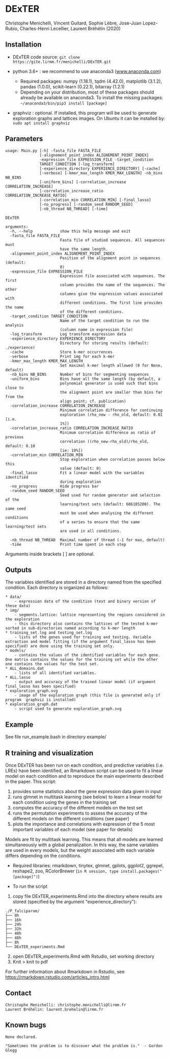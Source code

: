 # DExTER

Christophe Menichelli, Vincent Guitard, Sophie Lèbre, Jose-Juan Lopez-Rubio, Charles-Henri Lecellier, Laurent Bréhélin (2020)


## Installation

 * DExTER code source: ```git clone https://gite.lirmm.fr/menichelli/DExTER.git```

 * python 3.6+ : we recommend to use anaconda3 (www.anaconda.com)
   * Required packages: numpy (1.18.1), tqdm (4.42.0), matplotlib (3.1.2), pandas (1.0.0), scikit-learn (0.22.1), bitarray (1.2.1)
   * Depending on your distribution, most of these packages should already be available on anaconda3. To install the missing packages: ```~/anaconda3/bin/pip3 install [package]```

 * graphviz : optional. If installed, this program will be used to generate exploration graphs and lattices images. On Ubuntu it can be installed by: ```sudo apt install graphviz```


## Parameters

```
usage: Main.py [-h] -fasta_file FASTA_FILE
               [-alignement_point_index ALIGNEMENT_POINT_INDEX]
               -expression_file EXPRESSION_FILE -target_condition
               TARGET_CONDITION [-log_transform]
               [-experience_directory EXPERIENCE_DIRECTORY] [-cache]
               [-verbose] [-kmer_max_length KMER_MAX_LENGTH] -nb_bins NB_BINS
               [-uniform_bins] [-correlation_increase CORRELATION_INCREASE]
               [-correlation_increase_ratio CORRELATION_INCREASE_RATIO]
               [-correlation_min CORRELATION_MIN] [-final_lasso]
               [-no_progress] [-random_seed RANDOM_SEED]
               [-nb_thread NB_THREAD] [-time]

DExTER

arguments:
  -h, --help            show this help message and exit
  -fasta_file FASTA_FILE
                        Fasta file of studied sequences. All sequences must
                        have the same length.
  -alignement_point_index ALIGNEMENT_POINT_INDEX
                        Position of the alignment point in sequences (default:
                        0)
  -expression_file EXPRESSION_FILE
                        Expression file associated with sequences. The first
                        column provides the name of the sequences. The other
                        columns give the expression values associated with
                        different conditions. The first line provides the name
                        of the different conditions.
  -target_condition TARGET_CONDITION
                        Name of the target condition to run the analysis
                        (column name in expression file)
  -log_transform        Log transform expression data
  -experience_directory EXPERIENCE_DIRECTORY
                        Directory for storing results (default: ./experience)
  -cache                Store k-mer occurrences
  -verbose              Print img for each k-mer
  -kmer_max_length KMER_MAX_LENGTH
                        Set maximal k-mer length allowed (0 for None, default)
  -nb_bins NB_BINS      Number of bins for segmenting sequences
  -uniform_bins         Bins have all the same length (by default, a
                        polynomial generator is used such that bins close to
                        the alignment point are smaller than bins far from the
                        align point; cf. publication)
  -correlation_increase CORRELATION_INCREASE
                        Minimum correlation difference for continuing
                        exploration (rho_new - rho_old, default: 0.01 [i.e.
                        1%])
  -correlation_increase_ratio CORRELATION_INCREASE_RATIO
                        Minimum correlation difference as ratio of previous
                        correlation ((rho_new-rho_old)/rho_old, default: 0.10
                        [ie: 10%])
  -correlation_min CORRELATION_MIN
                        Stop exploration when correlation passes below this
                        value (default: 0)
  -final_lasso          Fit a linear model with the variables identified
                        during exploration
  -no_progress          Hide progress bar
  -random_seed RANDOM_SEED
                        Seed used for random generator and selection of the
                        learning/test sets (default: 686185200). The same seed
                        must be used when analysing the different conditions
                        of a series to ensure that the same learning/test sets 
						are used in all conditions.
						
  -nb_thread NB_THREAD  Maximal number of thread (-1 for max, default)
  -time                 Print time spent in each step
```


Arguments inside brackets [ ] are optional.


## Outputs

The variables identified are stored in a directory named from the specified condition. Each directory is organized as follows:

	* data/
        - expression data of the condition (text and binary version of these data)
    * img/
        - segments.lattice: lattice representing the regions considered in the exploration
        - this directory also contains the lattices of the tested k-mer sorted in sub-directories named according to k-mer length
    * training_set.log and testing_set.log
        - lists of the genes used for training and testing. Variable extraction and model fitting (if the argument final_lasso has been specified) are done using the training set only.
    * models/
        - contains the values of the identified variables for each gene. One matrix contains the values for the training set while the other one contains the values for the test set.
    * ALL_domains.dat
        - lists of all identified variables.
    * ALL.lasso
        - output and accuracy of the trained linear model (if argument final_lasso has been specified)
    * exploration_graph.svg
        - image of the exploration graph (this file is generated only if program  graphviz is installed)
    * exploration_graph.dat
        - script used to generate exploration_graph.svg


## Example

See file run_example.bash in directory example/

## R training and visualization

Once DExTER has been run on each condition, and predictive variables (i.e. LREs) have been identified, an Rmarkdown script can be used to fit a linear model on each condition and to reproduce the main experiments described in the paper. This script:

  1. provides some statistics about the gene expression data given in input
  2. runs glmnet in multitask learning (see below) to learn a linear model for each condition using the genes in the training set
  3. computes the accuracy of the different models on the test set
  4. runs the permutation experiments to assess the accuracy of the different models on the different conditions (see paper)
  5. plots the importance and correlations with expression of the 5 most important variables of each model (see paper for details)

Models are fit by multitask learning. This means that all models are learned simultaneously with a global penalization. In this way, the same variables are used in every models, but the weight associated with each variable differs depending on the conditions.

 * Required libraries: rmarkdown, tinytex, glmnet, gplots, ggplot2, ggrepel, reshape2, zoo, RColorBrewer (```in R session, type install.packages("[package]")```)

 * To run the script
  1. copy file DExTER_experiments.Rmd into the directory where results are stored (specified by the argument "experience_directory"):
  ```
  ./P_falciparum/
  ├── 0h
  ├── 16h
  ├── 24h
  ├── 32h
  ├── 40h
  ├── 48h
  ├── 8h
  └── DExTER_experiments.Rmd
  ```
  2. open DExTER_experiments.Rmd with Rstudio, set working directory
  3. Knit > knit to pdf

For further information about Rmarkdown in Rstudio, see https://rmarkdown.rstudio.com/articles_intro.html


## Contact

    Christophe Menichelli: christophe.menichelli@lirmm.fr
    Laurent Bréhélin: laurent.brehelin@lirmm.fr


## Known bugs

    None declared.
    
    "Sometimes the problem is to discover what the problem is."  - Gordon Glegg
